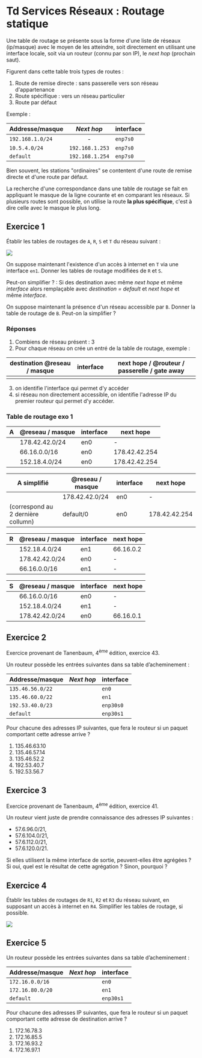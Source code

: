 # Td Services Réseaux : Routage statique

Une table de routage se présente sous la forme d'une liste de réseaux (ip/masque) avec le moyen de les atteindre, soit directement en utilisant une interface locale, soit via un routeur (connu par son IP), le *next hop* (prochain saut).

Figurent dans cette table trois types de routes : 

1. Route de remise directe : sans passerelle vers son réseau d'appartenance
2. Route spécifique : vers un réseau particulier
3. Route par défaut

Exemple : 

| Addresse/masque |		*Next hop*| interface|
|:----------------|:--------:		|:----------|
| `192.168.1.0/24`|	-  |   `enp7s0 `     | 
| `10.5.4.0/24`  | `192.168.1.253`    | `enp7s0`  |
| `default`       | `192.168.1.254`  | `enp7s0 `  |

Bien souvent, les stations "ordinaires" se contentent d'une route de remise directe et d'une route par défaut.

La recherche d'une correspondance dans une table de routage se fait en appliquant le masque de la ligne courante et en comparant les réseaux. Si plusieurs routes sont possible, on utilise la route **la plus spécifique**, c'est à dire celle avec le masque le plus long.


## Exercice 1
Établir les tables de routages de `A`, `R`, `S` et `T` du réseau suivant : 

![](routage1.png )

On suppose maintenant l'existence d'un accès à internet en `T` via une interface `en1`. Donner les tables de routage modifiées de `R` et `S`.

Peut-on simplifier ? : Si des destination avec même *next hope* et même *interface* alors remplaçable avec *destination = default* et *next hope* et même *interface*.

On suppose maintenant la présence d'un réseau accessible par `B`. Donner la table de routage de `B`. Peut-on la simplifier ?
### Réponses
1. Combiens de réseau présent : 3
2. Pour chaque réseau on crée un entré de la table de routage, exemple :

| destination @reseau / masque | interface | next hope / @routeur / passerelle / gate away |
| ---------------------------- | --------- | --------------------------------------------- |
|                              |           |                                               |
3. on identifie l'interface qui permet d'y accéder
4. si réseau non directement accessible, on identifie l'adresse IP du premier routeur qui permet d'y accéder.
### Table de routage exo 1

| A   | @reseau / masque | interface | next hope     |
| --- | ---------------- | --------- | ------------- |
|     | 178.42.42.0/24   | en0       | -             |
|     | 66.16.0.0/16     | en0       | 178.42.42.254 |
|     | 152.18.4.0/24    | en0       | 178.42.42.254 |

| A simplifié                        | @reseau / masque | interface | next hope     |
| ---------------------------------- | ---------------- | --------- | ------------- |
|                                    | 178.42.42.0/24   | en0       | -             |
| (correspond au 2 dernière collumn) | default/0        | en0       | 178.42.42.254 |

| R   | @reseau / masque | interface | next hope |
| --- | ---------------- | --------- | --------- |
|     | 152.18.4.0/24    | en1       | 66.16.0.2 |
|     | 178.42.42.0/24   | en0       | -         |
|     | 66.16.0.0/16     | en1       | -         |

| S   | @reseau / masque | interface | next hope |
| --- | ---------------- | --------- | --------- |
|     | 66.16.0.0/16     | en0       | -         |
|     | 152.18.4.0/24    | en1       | -         |
|     | 178.42.42.0/24   | en0       | 66.16.0.1 |

## Exercice 2 
Exercice provenant de Tanenbaum, 4<sup>ème</sup> édition, exercice 43.

Un routeur possède les entrées suivantes dans sa table d’acheminement :

| Addresse/masque |*Next hop*| interface|
|:----------------|:--------|:----------|
| `135.46.56.0/22`        |  |   `en0`     | 
| `135.46.60.0/22`        |   |  `en1`     | 
| `192.53.40.0/23`  |     | `enp30s0`  |
| `default`       |   | `enp30s1`  |

 
Pour chacune des adresses IP suivantes, que fera le routeur si un paquet comportant cette adresse arrive ?

1. 135.46.63.10 
2. 135.46.57.14 
3. 135.46.52.2 
4. 192.53.40.7 
5. 192.53.56.7


## Exercice 3

Exercice provenant de Tanenbaum, 4<sup>ème</sup> édition, exercice 41.

Un routeur vient juste de prendre connaissance des adresses IP suivantes : 

- 57.6.96.0/21, 
- 57.6.104.0/21,
- 57.6.112.0/21,
- 57.6.120.0/21.

Si elles utilisent la même interface de sortie, peuvent-elles être agrégées ? Si oui, quel est le résultat de cette agrégation ? Sinon, pourquoi ?

## Exercice 4
Établir les tables de routages de `R1`, `R2` et `R3` du réseau suivant, en supposant un accès à internet en `R4`. Simplifier les tables de routage, si possible.

![](routage2.png )

## Exercice 5

Un routeur possède les entrées suivantes dans sa table d’acheminement :

| Addresse/masque |*Next hop*| interface|
|:----------------|:--------|:----------|
| `172.16.0.0/16` |  |   `en0`     | 
| `172.16.80.0/20`|   |  `en1`     | 
| `default`       |   | `enp30s1`  |

 
Pour chacune des adresses IP suivantes, que fera le routeur si un paquet comportant cette adresse de destination arrive ?

1. 172.16.78.3
2. 172.16.85.5
3. 172.16.93.2
4. 172.16.97.1

